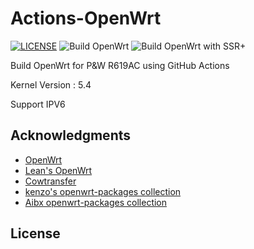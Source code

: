 # Actions-OpenWrt

[![LICENSE](https://img.shields.io/github/license/mashape/apistatus.svg?style=flat-square&label=LICENSE)](https://github.com/P3TERX/Actions-OpenWrt/blob/master/LICENSE)
![Build OpenWrt](https://github.com/Carrjiang/Actions-OpenWrt-RW619/workflows/Build%20OpenWrt/badge.svg)
![Build OpenWrt with SSR+](https://github.com/Carrjiang/Actions-OpenWrt-R619AC/workflows/Build%20OpenWrt%20with%20SSR+/badge.svg)

Build OpenWrt for P&W R619AC using GitHub Actions

Kernel Version : 5.4

Support IPV6


## Acknowledgments

- [OpenWrt](https://github.com/openwrt/openwrt)
- [Lean's OpenWrt](https://github.com/coolsnowwolf/lede)
- [Cowtransfer](https://cowtransfer.com)
- [kenzo's openwrt-packages collection](https://github.com/kenzok8/openwrt-packages)
- [Aibx openwrt-packages collection](https://github.com/Aibx/OpenWRT-R619AC)
## License


